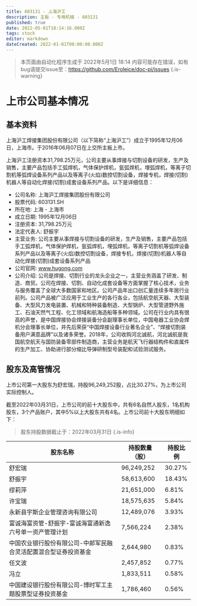 ```yaml
---
title: 603131 - 上海沪工
description: 主板 - 专用机械 - 603131
published: true
date: 2022-05-01T18:14:16.000Z
tags: stock
editor: markdown
dateCreated: 2022-01-01T00:00:00.000Z
---
```


> 本页面由自动化程序生成于 2022年5月1日 18:14
> 内容可能存在错误，如有bug请提交issue至：https://github.com/Eroleice/doc-pi/issues
{.is-warning}

# 上市公司基本情况

## 基本资料

上海沪工焊接集团股份有限公司（以下简称“上海沪工”）成立于1995年12月06日，上海市。于2016年06月07日在上交所主板上市。

上海沪工注册资本31,798.25万元，公司主要从事焊接与切割设备的研发，生产及销售，主要产品包括手工弧焊机，气体保护焊机，氩弧焊机，埋弧焊机，等离子切割机等弧焊设备系列产品以及等离子(火焰)数控切割设备，焊接专机，焊接(切割)机器人等自动化焊接(切割)成套设备系列产品。以下是详细信息：

- 公司名称: 上海沪工焊接集团股份有限公司
- 股票代码: 603131.SH
- 所在地: 上海 - 上海市
- 成立日期: 1995年12月06日
- 注册资本: 31,798.25万元
- 法定代表人: 舒振宇
- 主营业务: 公司主要从事焊接与切割设备的研发，生产及销售，主要产品包括手工弧焊机，气体保护焊机，氩弧焊机，埋弧焊机，等离子切割机等弧焊设备系列产品以及等离子(火焰)数控切割设备，焊接专机，焊接(切割)机器人等自动化焊接(切割)成套设备系列产品
- 公司官网: www.hugong.com
- 公司介绍: 公司是焊接、切割行业的龙头企业之一，主营业务涵盖了研发、制造、商贸。公司在焊接、切割、自动化成套设备等方面掌握了核心技术，业务与服务覆盖了全球大多数国家和地区。公司产品年出口创汇量连续多年居行业前列。公司产品被广泛应用于工业生产的各行各业，包括航空航天器、大型装备、大型风力发电装置、机械和特种装备制造、大型锅炉、大型管道野外施工、石油天然气工程、化工领域和航海造船等多种领域。公司在行业内具有很高的声誉，是中国焊接协会焊接装备分会副理事长单位，中国电器工业协会焊机分会理事长单位，并先后荣获“中国焊接设备行业著名企业”、“焊接切割装备用户满意品牌”以及诸多荣誉。2018年，公司收购河北诚航，河北诚航是我国航空航天与国防装备零部件制造商，主营业务是航天飞行器结构件和直属件的生产加工、协助进行部分缩比导弹研制型号装配和试验测试服务。


## 股东及高管情况

上市公司第一大股东为舒宏瑞，持股96,249,252股，占比30.27%，为上市公司实际控制人。

截至2022年03月31日，上市公司的前十大股东中，共有6名自然人股东，1名机构股东，3个产品账户，其中5%以上大股东共有4名。上市公司前十大股东明细如下：

> 股东持股数据截止于：2022年03月31日
{.is-info}

| 股东名称 | 持股数量（股） | 持股比例 |
| --- | --- | --- |
| 舒宏瑞 | 96,249,252 | 30.27% |
| 舒振宇 | 58,613,600 | 18.43% |
| 缪莉萍 | 21,651,000 | 6.81% |
| 许宝瑞 | 18,575,635 | 5.84% |
| 永新县宇斯企业管理咨询有限公司 | 12,489,076 | 3.93% |
| 富诚海富资管-舒振宇-富诚海富通新逸六号单一资产管理计划 | 7,566,224 | 2.38% |
| 中国农业银行股份有限公司-中邮军民融合灵活配置混合型证券投资基金 | 2,644,980 | 0.83% |
| 任文波 | 2,457,852 | 0.77% |
| 冯立 | 1,833,511 | 0.58% |
| 中国建设银行股份有限公司-博时军工主题股票型证券投资基金 | 1,786,460 | 0.56% |




